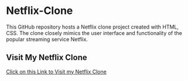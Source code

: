 # Netflix-Clone
This GitHub repository hosts a Netflix clone project created with HTML, CSS. The clone closely mimics the user interface and functionality of the popular streaming service Netflix.

## Visit My Netflix Clone
[Click on this Link to Visit my Netflix Clone](https://sripriyaiyengar.github.io/Netflix-Clone/)
